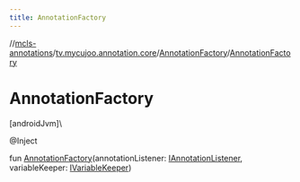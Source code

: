 ```yaml
---
title: AnnotationFactory
---
```

//[mcls-annotations](../../../index.html)/[tv.mycujoo.annotation.core](../index.html)/[AnnotationFactory](index.html)/[AnnotationFactory](-annotation-factory.html)



# AnnotationFactory



[androidJvm]\




@Inject



fun [AnnotationFactory](-annotation-factory.html)(annotationListener: [IAnnotationListener](../-i-annotation-listener/index.html), variableKeeper: [IVariableKeeper](../../tv.mycujoo.annotation.manager/-i-variable-keeper/index.html))




